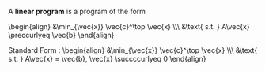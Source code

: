 A **linear program** is a program of the form

\begin{align}
&\min_{\vec{x}} \vec{c}^\top \vec{x} \\\\\ &\text{ s.t. } A\vec{x} \preccurlyeq \vec{b}
\end{align}

Standard Form
: \begin{align}
&\min_{\vec{x}} \vec{c}^\top \vec{x} \\\\\ &\text{ s.t. } A\vec{x} = \vec{b}, \vec{x} \succccurlyeq 0
\end{align}